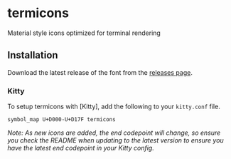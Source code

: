 # termicons

Material style icons optimized for terminal rendering

## Installation

Download the latest release of the font from the
[releases page](https://github.com/mskelton/termicons/releases).

### Kitty

To setup termicons with [Kitty], add the following to your `kitty.conf` file.

```kitty
symbol_map U+D000-U+D17F termicons
```

_Note: As new icons are added, the end codepoint will change, so ensure you
check the README when updating to the latest version to ensure you have the
latest end codepoint in your Kitty config._
